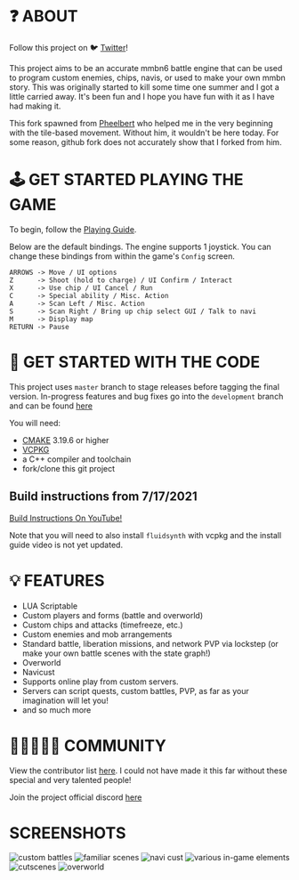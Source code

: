 # ❓ ABOUT 
Follow this project on :bird: [Twitter](https://twitter.com/OpenNetBattle)!

This project aims to be an accurate mmbn6 battle engine that can be used to program custom enemies, chips, navis, or used to make your own mmbn story.
This was originally started to kill some time one summer and I got a little carried away. It's been fun and I hope you have fun with it as I have had making it.

This fork spawned from [Pheelbert](https://github.com/Pheelbert/battlenetwork) who helped me in the very beginning with the tile-based movement. Without him, it wouldn't be here today. For some reason, github fork does not accurately show that I forked from him.

# 🕹️ GET STARTED PLAYING THE GAME

To begin, follow the [Playing Guide](https://github.com/TheMaverickProgrammer/OpenNetBattle/wiki/Playing-Guide).

Below are the default bindings. The engine supports 1 joystick. You can change these bindings from within the game's `Config` screen.

```
ARROWS -> Move / UI options
Z      -> Shoot (hold to charge) / UI Confirm / Interact
X      -> Use chip / UI Cancel / Run
C      -> Special ability / Misc. Action
A      -> Scan Left / Misc. Action
S      -> Scan Right / Bring up chip select GUI / Talk to navi
M      -> Display map
RETURN -> Pause
```

# 🧩 GET STARTED WITH THE CODE
This project uses `master` branch to stage releases  before tagging the final version.
In-progress features and bug fixes go into the `development` branch and can be found [here](https://github.com/TheMaverickProgrammer/OpenNetBattle/tree/development)

You will need:
* [CMAKE](https://cmake.org/download/) 3.19.6 or higher
* [VCPKG](https://vcpkg.io/en/index.html) 
* a C++ compiler and toolchain
* fork/clone this git project

## Build instructions from 7/17/2021
[Build Instructions On YouTube!](https://www.youtube.com/watch?v=5T_kS7DYbvw)

Note that you will need to also install `fluidsynth` with vcpkg and the install guide video is not yet updated.

# 💡 FEATURES
- LUA Scriptable
- Custom players and forms (battle and overworld)
- Custom chips and attacks (timefreeze, etc.)
- Custom enemies and mob arrangements
- Standard battle, liberation missions, and network PVP via lockstep (or make your own battle scenes with the state graph!)
- Overworld
- Navicust
- Supports online play from custom servers.
- Servers can script quests, custom battles, PVP, as far as your imagination will let you!
- and so much more

# 🧑🏼‍🤝‍🧑🏼 COMMUNITY 
View the contributor list [here](https://github.com/TheMaverickProgrammer/OpenNetBattle/wiki/Contributing#contributor-list). I could not have made it this far without these special and very talented people!

Join the project official discord [here](https://discord.gg/yAK9MG2)

# SCREENSHOTS
![custom battles](https://m.gjcdn.net/game-screenshot/500/10458364-ll-kgyns54e-v4.webp)
![familiar scenes](https://m.gjcdn.net/game-screenshot/500/10458393-ll-bi6s4dvq-v4.webp)
![navi cust](https://m.gjcdn.net/game-screenshot/500/10459243-ll-adgbvz3h-v4.webp)
![various in-game elements](https://m.gjcdn.net/game-screenshot/500/10459247-ll-btxdhs6y-v4.webp)
![cutscenes](https://m.gjcdn.net/game-screenshot/500/10458367-ll-dch5cyts-v4.webp)
![overworld](https://m.gjcdn.net/game-screenshot/500/10458389-ll-cpxhv9rr-v4.webp)
